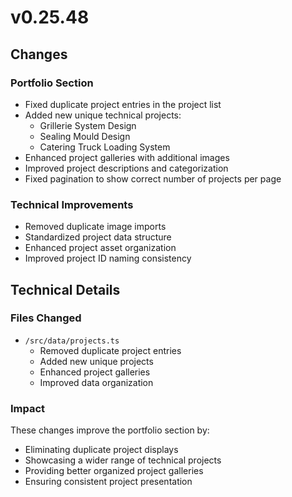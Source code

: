 # v0.25.48

## Changes

### Portfolio Section

- Fixed duplicate project entries in the project list
- Added new unique technical projects:
  - Grillerie System Design
  - Sealing Mould Design
  - Catering Truck Loading System
- Enhanced project galleries with additional images
- Improved project descriptions and categorization
- Fixed pagination to show correct number of projects per page

### Technical Improvements

- Removed duplicate image imports
- Standardized project data structure
- Enhanced project asset organization
- Improved project ID naming consistency

## Technical Details

### Files Changed

- `/src/data/projects.ts`
  - Removed duplicate project entries
  - Added new unique projects
  - Enhanced project galleries
  - Improved data organization

### Impact

These changes improve the portfolio section by:
- Eliminating duplicate project displays
- Showcasing a wider range of technical projects
- Providing better organized project galleries
- Ensuring consistent project presentation
